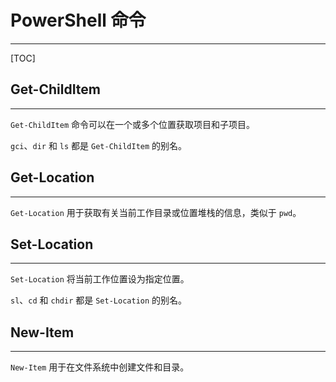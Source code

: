 # PowerShell 命令

---

[TOC]

## Get-ChildItem

---

`Get-ChildItem` 命令可以在一个或多个位置获取项目和子项目。

`gci`、`dir` 和 `ls` 都是 `Get-ChildItem` 的别名。

## Get-Location

---

`Get-Location` 用于获取有关当前工作目录或位置堆栈的信息，类似于 `pwd`。

## Set-Location

---

`Set-Location` 将当前工作位置设为指定位置。

`sl`、`cd` 和 `chdir` 都是 `Set-Location` 的别名。

## New-Item

---

`New-Item` 用于在文件系统中创建文件和目录。
